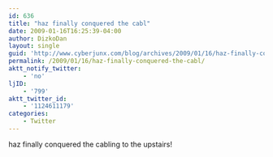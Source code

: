 ```yaml
---
id: 636
title: "haz finally conquered the cabl"
date: 2009-01-16T16:25:39-04:00
author: DizkoDan
layout: single
guid: 'http://www.cyberjunx.com/blog/archives/2009/01/16/haz-finally-conquered-the-cabl/'
permalink: /2009/01/16/haz-finally-conquered-the-cabl/
aktt_notify_twitter:
    - 'no'
ljID:
    - '799'
aktt_twitter_id:
    - '1124611179'
categories:
    - Twitter
---
```


haz finally conquered the cabling to the upstairs!